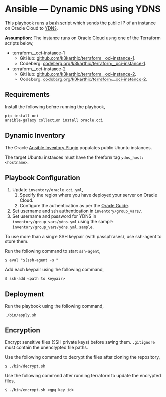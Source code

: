 # Ansible — Dynamic DNS using YDNS

This playbook runs a [bash script](https://github.com/k3karthic/bash-updater) which sends the public IP of an instance on Oracle Cloud to [YDNS](https://ydns.io/). 

**Assumption:** The instance runs on Oracle Cloud using one of the Terraform scripts below,
* terraform__oci-instance-1
	* GitHub: [github.com/k3karthic/terraform__oci-instance-1](https://github.com/k3karthic/terraform__oci-instance-1).
	* Codeberg: [codeberg.org/k3karthic/terraform__oci-instance-1](https://codeberg.org/k3karthic/terraform__oci-instance-1).
* terraform__oci-instance-2
	* GitHub: [github.com/k3karthic/terraform__oci-instance-2](https://github.com/k3karthic/terraform__oci-instance-2).
	* Codeberg: [codeberg.org/k3karthic/terraform__oci-instance-2](https://codeberg.org/k3karthic/terraform__oci-instance-2).

## Requirements

Install the following before running the playbook,
```
pip install oci
ansible-galaxy collection install oracle.oci
```

## Dynamic Inventory

The Oracle [Ansible Inventory Plugin](https://docs.oracle.com/en-us/iaas/Content/API/SDKDocs/ansibleinventoryintro.htm) populates public Ubuntu instances.

The target Ubuntu instances must have the freeform tag `ydns_host: <hostname>`.

## Playbook Configuration

1. Update `inventory/oracle.oci.yml`,
    1. Specify the region where you have deployed your server on Oracle Cloud.
    1. Configure the authentication as per the [Oracle Guide](https://docs.oracle.com/en-us/iaas/Content/API/Concepts/sdkconfig.htm#SDK_and_CLI_Configuration_File).
1. Set username and ssh authentication in `inventory/group_vars/`.
2. Set username and password for YDNS in `inventory/group_vars/ydns.yml` using the sample `inventory/group_vars/ydns.yml.sample`.

To use more than a single SSH keypair (with passphrases), use ssh-agent to store them.

Run the following command to start `ssh-agent`,
```
$ eval "$(ssh-agent -s)"
```

Add each keypair using the following command,
```
$ ssh-add <path to keypair>
```

## Deployment

Run the playbook using the following command,
```
./bin/apply.sh
```

## Encryption

Encrypt sensitive files (SSH private keys) before saving them. `.gitignore` must contain the unencrypted file paths.

Use the following command to decrypt the files after cloning the repository,

```
$ ./bin/decrypt.sh
```

Use the following command after running terraform to update the encrypted files,

```
$ ./bin/encrypt.sh <gpg key id>
```
